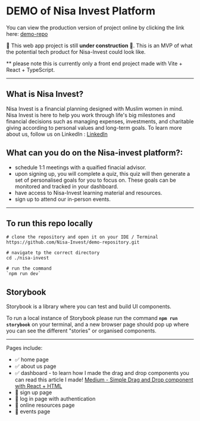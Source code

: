 # DEMO of Nisa Invest Platform

You can view the production version of project online by clicking the link here: [demo-repo](https://demo-repository-qjhich7uy-nisa-invest.vercel.app/)

🚧 This web app project is still **under construction** 🚧. This is an MVP of what the potential tech product for Nisa-Invest could look like.

** please note this is currently only a front end project made with Vite + React + TypeScript. 


---
## What is Nisa Invest?
Nisa Invest is a financial planning designed with Muslim women in mind. Nisa Invest is here to help you work through life's big milestones and financial decisions such as managing expenses, investments, and charitable giving according to personal values and long-term goals. To learn more about us, follow us on LinkedIn : [LinkedIn](https://www.linkedin.com/company/nisainvest/posts/?feedView=all)

 
## What can you do on the Nisa-invest platform?: 
- schedule 1:1 meetings with a quaified finacial advisor.
- upon signing up, you will complete a quiz, this quiz will then generate a set of personalised goals for you to focus on. These goals can be monitored and tracked in your dashboard.
- have access to Nisa-Invest learning material and resources.
- sign up to attend our in-person events. 

---
## To run this repo locally 

 ```
# clone the repository and open it on your IDE / Terminal
 https://github.com/Nisa-Invest/demo-repository.git

# navigate tp the correct directory
 cd ./nisa-invest

# run the command
 `npm run dev`

 ```
## Storybook
Storybook is a library where you can test and build UI components. 

To run a local instance of Storybook please run the command **`npm run storybook`**  on your terminal, and a new browser page should pop up where you can see the different "stories" or organised components. 

---


Pages include:
- ✅ home page
- ✅ about us page
- ✅ dashboard - to learn how I made the drag and drop components you can read this article I made! [Medium - Simple Drag and Drop component with React + HTML](https://medium.com/@diana.adamczyk.07/how-to-make-a-simple-drag-and-drop-component-with-react-html-2ae63d7808a7)
- 🚧 sign up page 
- 🚧 log in page with authentication
- 🚧 online resources page
- 🚧 events page
  
